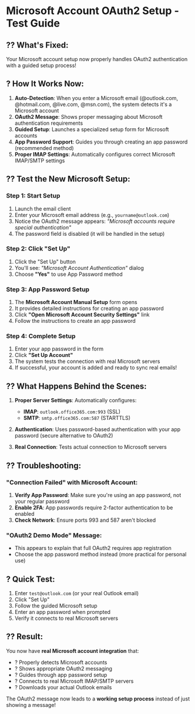 # Microsoft Account OAuth2 Setup - Test Guide

## ?? **What's Fixed:**

Your Microsoft account setup now properly handles OAuth2 authentication with a guided setup process!

## ? **How It Works Now:**

1. **Auto-Detection**: When you enter a Microsoft email (@outlook.com, @hotmail.com, @live.com, @msn.com), the system detects it's a Microsoft account
2. **OAuth2 Message**: Shows proper messaging about Microsoft authentication requirements
3. **Guided Setup**: Launches a specialized setup form for Microsoft accounts
4. **App Password Support**: Guides you through creating an app password (recommended method)
5. **Proper IMAP Settings**: Automatically configures correct Microsoft IMAP/SMTP settings

## ?? **Test the New Microsoft Setup:**

### Step 1: Start Setup
1. Launch the email client
2. Enter your Microsoft email address (e.g., `yourname@outlook.com`)
3. Notice the OAuth2 message appears: *"Microsoft accounts require special authentication"*
4. The password field is disabled (it will be handled in the setup)

### Step 2: Click "Set Up"
1. Click the "Set Up" button
2. You'll see: *"Microsoft Account Authentication"* dialog
3. Choose **"Yes"** to use App Password method

### Step 3: App Password Setup
1. The **Microsoft Account Manual Setup** form opens
2. It provides detailed instructions for creating an app password
3. Click **"Open Microsoft Account Security Settings"** link
4. Follow the instructions to create an app password

### Step 4: Complete Setup
1. Enter your app password in the form
2. Click **"Set Up Account"**
3. The system tests the connection with real Microsoft servers
4. If successful, your account is added and ready to sync real emails!

## ?? **What Happens Behind the Scenes:**

1. **Proper Server Settings**: Automatically configures:
   - **IMAP**: `outlook.office365.com:993` (SSL)
   - **SMTP**: `smtp.office365.com:587` (STARTTLS)

2. **Authentication**: Uses password-based authentication with your app password (secure alternative to OAuth2)

3. **Real Connection**: Tests actual connection to Microsoft servers

## ?? **Troubleshooting:**

### "Connection Failed" with Microsoft Account:
1. **Verify App Password**: Make sure you're using an app password, not your regular password
2. **Enable 2FA**: App passwords require 2-factor authentication to be enabled
3. **Check Network**: Ensure ports 993 and 587 aren't blocked

### "OAuth2 Demo Mode" Message:
- This appears to explain that full OAuth2 requires app registration
- Choose the app password method instead (more practical for personal use)

## ? **Quick Test:**

1. Enter `test@outlook.com` (or your real Outlook email)
2. Click "Set Up" 
3. Follow the guided Microsoft setup
4. Enter an app password when prompted
5. Verify it connects to real Microsoft servers

## ?? **Result:**

You now have **real Microsoft account integration** that:
- ? Properly detects Microsoft accounts
- ? Shows appropriate OAuth2 messaging  
- ? Guides through app password setup
- ? Connects to real Microsoft IMAP/SMTP servers
- ? Downloads your actual Outlook emails

The OAuth2 message now leads to a **working setup process** instead of just showing a message!